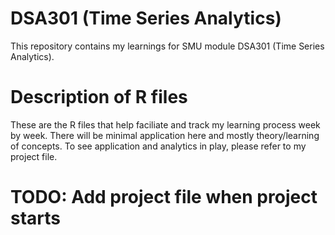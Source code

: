 # DSA301 (Time Series Analytics)
This repository contains my learnings for SMU module DSA301 (Time Series Analytics).

# Description of R files
These are the R files that help faciliate and track my learning process week by week. There will be minimal application here and mostly theory/learning of concepts. To see application and analytics in play, please refer to my project file.

# TODO: Add project file when project starts


